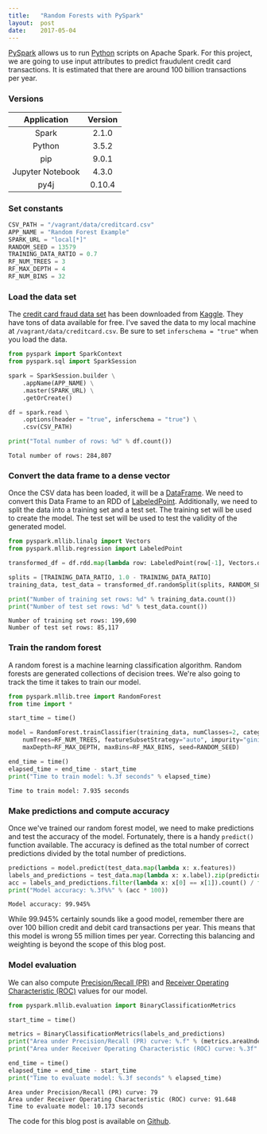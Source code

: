 ```yaml
---
title:   "Random Forests with PySpark"
layout:  post
date:    2017-05-04
---
```


[PySpark](https://spark.apache.org/docs/2.1.1/api/python/index.html) allows us to
run [Python](https://www.python.org/) scripts on Apache Spark. For this project, we
are going to use input attributes to predict fraudulent credit card transactions.
It is estimated that there are around 100 billion transactions per year.

### Versions

| Application       | Version |
|:-----------------:|:-------:|
| Spark             | 2.1.0   |
| Python            | 3.5.2   |
| pip               | 9.0.1   |
| Jupyter Notebook  | 4.3.0   |
| py4j              | 0.10.4  |

### Set constants

```py
CSV_PATH = "/vagrant/data/creditcard.csv"
APP_NAME = "Random Forest Example"
SPARK_URL = "local[*]"
RANDOM_SEED = 13579
TRAINING_DATA_RATIO = 0.7
RF_NUM_TREES = 3
RF_MAX_DEPTH = 4
RF_NUM_BINS = 32
```

### Load the data set

The [credit card fraud data set](https://www.kaggle.com/dalpozz/creditcardfraud/downloads/creditcardfraud.zip)
has been downloaded from [Kaggle](https://www.kaggle.com/). They have tons of data
available for free. I've saved the data to my local machine at `/vagrant/data/creditcard.csv`.
Be sure to set `inferschema = "true"` when you load the data.

```py
from pyspark import SparkContext
from pyspark.sql import SparkSession

spark = SparkSession.builder \
    .appName(APP_NAME) \
    .master(SPARK_URL) \
    .getOrCreate()

df = spark.read \
    .options(header = "true", inferschema = "true") \
    .csv(CSV_PATH)

print("Total number of rows: %d" % df.count())
```

    Total number of rows: 284,807

### Convert the data frame to a dense vector

Once the CSV data has been loaded, it will be a [DataFrame](https://spark.apache.org/docs/2.1.1/api/python/pyspark.sql.html#pyspark.sql.DataFrame).
We need to convert this Data Frame to an RDD of [LabeledPoint](https://spark.apache.org/docs/2.1.1/api/python/pyspark.mllib.html#module-pyspark.mllib.regression).
Additionally, we need to split the data into a training set and a test set. The
training set will be used to create the model. The test set will be used to test
the validity of the generated model.

```py
from pyspark.mllib.linalg import Vectors
from pyspark.mllib.regression import LabeledPoint

transformed_df = df.rdd.map(lambda row: LabeledPoint(row[-1], Vectors.dense(row[0:-1])))

splits = [TRAINING_DATA_RATIO, 1.0 - TRAINING_DATA_RATIO]
training_data, test_data = transformed_df.randomSplit(splits, RANDOM_SEED)

print("Number of training set rows: %d" % training_data.count())
print("Number of test set rows: %d" % test_data.count())
```

    Number of training set rows: 199,690
    Number of test set rows: 85,117

### Train the random forest

A random forest is a machine learning classification algorithm. Random forests are
generated collections of decision trees. We're also going to track the time
it takes to train our model.

```py
from pyspark.mllib.tree import RandomForest
from time import *

start_time = time()

model = RandomForest.trainClassifier(training_data, numClasses=2, categoricalFeaturesInfo={}, \
    numTrees=RF_NUM_TREES, featureSubsetStrategy="auto", impurity="gini", \
    maxDepth=RF_MAX_DEPTH, maxBins=RF_MAX_BINS, seed=RANDOM_SEED)

end_time = time()
elapsed_time = end_time - start_time
print("Time to train model: %.3f seconds" % elapsed_time)
```

    Time to train model: 7.935 seconds

### Make predictions and compute accuracy

Once we've trained our random forest model, we need to make predictions and test
the accuracy of the model. Fortunately, there is a handy `predict()` function available.
The accuracy is defined as the total number of correct predictions divided by the
total number of predictions.

```py
predictions = model.predict(test_data.map(lambda x: x.features))
labels_and_predictions = test_data.map(lambda x: x.label).zip(predictions)
acc = labels_and_predictions.filter(lambda x: x[0] == x[1]).count() / float(test_data.count())
print("Model accuracy: %.3f%%" % (acc * 100))
```

    Model accuracy: 99.945%

While 99.945% certainly sounds like a good model, remember there are over 100 billion
credit and debit card transactions per year. This means that this model is wrong
55 million times per year. Correcting this balancing and weighting is beyond the
scope of this blog post.

### Model evaluation

We can also compute [Precision/Recall (PR)](https://en.wikipedia.org/wiki/Precision_and_recall)
and [Receiver Operating Characteristic (ROC)](https://en.wikipedia.org/wiki/Receiver_operating_characteristic)
values for our model.

```py
from pyspark.mllib.evaluation import BinaryClassificationMetrics

start_time = time()

metrics = BinaryClassificationMetrics(labels_and_predictions)
print("Area under Precision/Recall (PR) curve: %.f" % (metrics.areaUnderPR * 100))
print("Area under Receiver Operating Characteristic (ROC) curve: %.3f" % (metrics.areaUnderROC * 100))

end_time = time()
elapsed_time = end_time - start_time
print("Time to evaluate model: %.3f seconds" % elapsed_time)
```

    Area under Precision/Recall (PR) curve: 79
    Area under Receiver Operating Characteristic (ROC) curve: 91.648
    Time to evaluate model: 10.173 seconds

The code for this blog post is available on [Github](https://github.com/jarrettmeyer/sparkvm).
